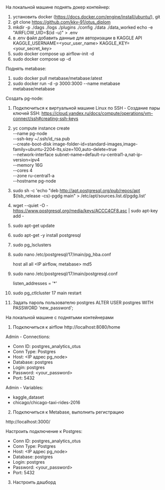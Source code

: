 На локальной машине поднять докер контейнер:
1. установить docker (https://docs.docker.com/engine/install/ubuntu/), git
2. git clone https://github.com/kkv-91/otus_diplom
3. mkdir -p ./dags ./logs ./plugins ./config ./data ./data_worked
echo -e "AIRFLOW_UID=$(id -u)" > .env
4. в .env файл добавить данные для авторизации в KAGGLE API  
   KAGGLE_USERNAME=<your_user_name>
   KAGGLE_KEY=<your_secret_key>
5.  sudo docker compose up airflow-init -d  
6.  sudo docker compose up -d
   
Поднять metabase:
1. sudo docker pull metabase/metabase:latest
2. sudo docker run -d -p 3000:3000 --name metabase metabase/metabase

Создать pg-node:
1. Подключиться к виртуальной машине Linux по SSH - Создание пары ключей SSH: https://cloud.yandex.ru/docs/compute/operations/vm-connect/ssh#creating-ssh-keys
2. yc compute instance create \
    --name pg-node \
    --ssh-key ~/.ssh/id_rsa.pub \
    --create-boot-disk image-folder-id=standard-images,image-family=ubuntu-2204-lts,size=100,auto-delete=true \
    --network-interface subnet-name=default-ru-central1-a,nat-ip-version=ipv4 \
    --memory 16G \
    --cores 4 \
    --zone ru-central1-a \
    --hostname pg-node
3. sudo sh -c 'echo "deb http://apt.postgresql.org/pub/repos/apt $(lsb_release -cs)-pgdg main" > /etc/apt/sources.list.d/pgdg.list'
4. wget --quiet -O - https://www.postgresql.org/media/keys/ACCC4CF8.asc | sudo apt-key add -
5. sudo apt-get update
6. sudo apt-get -y install postgresql
7. sudo pg_lsclusters 
8. sudo nano /etc/postgresql/17/main/pg_hba.conf
  
    host    all             all              <IP airflow, metabase>                       md5

9. sudo nano /etc/postgresql/17/main/postgresql.conf
        
    listen_addresses = '*'
   
10. sudo pg_ctlcluster 17 main restart

5. Задать пароль пользователю postgres
ALTER USER postgres WITH PASSWORD 'new_password';

На локальной машине с поднятыми контейнерами
1. Подключиться к airflow
http://localhost:8080/home

Admin - Connections:
- Conn ID: postgres_analytics_otus
- Conn Type: Postgres
- Host: <IP адрес pg_node>
- Database: postgres
- Login: postgres
- Password: <your_password>
- Port: 5432
  
Admin - Variables:
- kaggle_dataset
- chicago/chicago-taxi-rides-2016

2. Подключиться к Metabase, выполнить регистрацию
   
http://localhost:3000/

Настроить подключение к Postgres:
- Conn ID: postgres_analytics_otus
- Conn Type: Postgres
- Host: <IP адрес pg_node>
- Database: postgres
- Login: postgres
- Password: <your_password>
- Port: 5432

3.   Настроить дашборд

